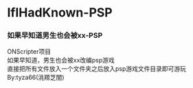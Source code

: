 # IfIHadKnown-PSP
### 如果早知道男生也会被xx-PSP
ONScripter项目  
如果早知道，男生也会被xx改编psp游戏  
直接把所有文件放入一个文件夹之后放入psp游戏文件目录即可游玩  
By:tyza66(洮羱芝闇)
